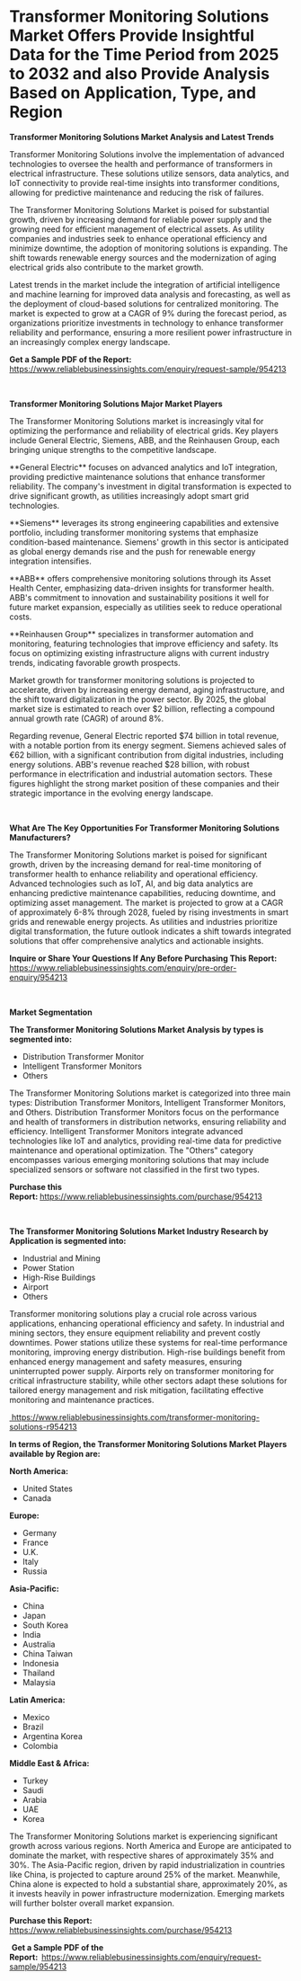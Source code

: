 <p><h1>Transformer Monitoring Solutions Market Offers Provide Insightful Data for the Time Period from 2025 to 2032 and also Provide Analysis Based on Application, Type, and Region</h1></p><p><strong>Transformer Monitoring Solutions Market Analysis and Latest Trends</strong></p>
<p><p>Transformer Monitoring Solutions involve the implementation of advanced technologies to oversee the health and performance of transformers in electrical infrastructure. These solutions utilize sensors, data analytics, and IoT connectivity to provide real-time insights into transformer conditions, allowing for predictive maintenance and reducing the risk of failures.</p><p>The Transformer Monitoring Solutions Market is poised for substantial growth, driven by increasing demand for reliable power supply and the growing need for efficient management of electrical assets. As utility companies and industries seek to enhance operational efficiency and minimize downtime, the adoption of monitoring solutions is expanding. The shift towards renewable energy sources and the modernization of aging electrical grids also contribute to the market growth.</p><p>Latest trends in the market include the integration of artificial intelligence and machine learning for improved data analysis and forecasting, as well as the deployment of cloud-based solutions for centralized monitoring. The market is expected to grow at a CAGR of 9% during the forecast period, as organizations prioritize investments in technology to enhance transformer reliability and performance, ensuring a more resilient power infrastructure in an increasingly complex energy landscape.</p></p>
<p><strong>Get a Sample PDF of the Report:&nbsp;</strong> <a href="https://www.reliablebusinessinsights.com/enquiry/request-sample/954213?utm_campaign=2247&utm_medium=2&utm_source=Github&utm_content=ia&utm_term=18042025&utm_id=transformer-monitoring-solutions">https://www.reliablebusinessinsights.com/enquiry/request-sample/954213</a></p>
<p>&nbsp;</p>
<p><strong>Transformer Monitoring Solutions Major Market Players</strong></p>
<p><p>The Transformer Monitoring Solutions market is increasingly vital for optimizing the performance and reliability of electrical grids. Key players include General Electric, Siemens, ABB, and the Reinhausen Group, each bringing unique strengths to the competitive landscape.</p><p>**General Electric** focuses on advanced analytics and IoT integration, providing predictive maintenance solutions that enhance transformer reliability. The company's investment in digital transformation is expected to drive significant growth, as utilities increasingly adopt smart grid technologies.</p><p>**Siemens** leverages its strong engineering capabilities and extensive portfolio, including transformer monitoring systems that emphasize condition-based maintenance. Siemens' growth in this sector is anticipated as global energy demands rise and the push for renewable energy integration intensifies.</p><p>**ABB** offers comprehensive monitoring solutions through its Asset Health Center, emphasizing data-driven insights for transformer health. ABB's commitment to innovation and sustainability positions it well for future market expansion, especially as utilities seek to reduce operational costs.</p><p>**Reinhausen Group** specializes in transformer automation and monitoring, featuring technologies that improve efficiency and safety. Its focus on optimizing existing infrastructure aligns with current industry trends, indicating favorable growth prospects.</p><p>Market growth for transformer monitoring solutions is projected to accelerate, driven by increasing energy demand, aging infrastructure, and the shift toward digitalization in the power sector. By 2025, the global market size is estimated to reach over $2 billion, reflecting a compound annual growth rate (CAGR) of around 8%.</p><p>Regarding revenue, General Electric reported $74 billion in total revenue, with a notable portion from its energy segment. Siemens achieved sales of €62 billion, with a significant contribution from digital industries, including energy solutions. ABB's revenue reached $28 billion, with robust performance in electrification and industrial automation sectors. These figures highlight the strong market position of these companies and their strategic importance in the evolving energy landscape.</p></p>
<p>&nbsp;</p>
<p><strong>What Are The Key Opportunities For Transformer Monitoring Solutions Manufacturers?</strong></p>
<p><p>The Transformer Monitoring Solutions market is poised for significant growth, driven by the increasing demand for real-time monitoring of transformer health to enhance reliability and operational efficiency. Advanced technologies such as IoT, AI, and big data analytics are enhancing predictive maintenance capabilities, reducing downtime, and optimizing asset management. The market is projected to grow at a CAGR of approximately 6-8% through 2028, fueled by rising investments in smart grids and renewable energy projects. As utilities and industries prioritize digital transformation, the future outlook indicates a shift towards integrated solutions that offer comprehensive analytics and actionable insights.</p></p>
<p><strong>Inquire or Share Your Questions If Any Before Purchasing This Report:</strong> <a href="https://www.reliablebusinessinsights.com/enquiry/pre-order-enquiry/954213?utm_campaign=2247&utm_medium=2&utm_source=Github&utm_content=ia&utm_term=18042025&utm_id=transformer-monitoring-solutions">https://www.reliablebusinessinsights.com/enquiry/pre-order-enquiry/954213</a></p>
<p>&nbsp;</p>
<p><strong>Market Segmentation</strong></p>
<p><strong>The Transformer Monitoring Solutions Market Analysis by types is segmented into:</strong></p>
<p><ul><li>Distribution Transformer Monitor</li><li>Intelligent Transformer Monitors</li><li>Others</li></ul></p>
<p><p>The Transformer Monitoring Solutions market is categorized into three main types: Distribution Transformer Monitors, Intelligent Transformer Monitors, and Others. Distribution Transformer Monitors focus on the performance and health of transformers in distribution networks, ensuring reliability and efficiency. Intelligent Transformer Monitors integrate advanced technologies like IoT and analytics, providing real-time data for predictive maintenance and operational optimization. The "Others" category encompasses various emerging monitoring solutions that may include specialized sensors or software not classified in the first two types.</p></p>
<p><strong>Purchase this Report:&nbsp;</strong><a href="https://www.reliablebusinessinsights.com/purchase/954213?utm_campaign=2247&utm_medium=2&utm_source=Github&utm_content=ia&utm_term=18042025&utm_id=transformer-monitoring-solutions">https://www.reliablebusinessinsights.com/purchase/954213</a></p>
<p>&nbsp;</p>
<p><strong>The Transformer Monitoring Solutions Market Industry Research by Application is segmented into:</strong></p>
<p><ul><li>Industrial and Mining</li><li>Power Station</li><li>High-Rise Buildings</li><li>Airport</li><li>Others</li></ul></p>
<p><p>Transformer monitoring solutions play a crucial role across various applications, enhancing operational efficiency and safety. In industrial and mining sectors, they ensure equipment reliability and prevent costly downtimes. Power stations utilize these systems for real-time performance monitoring, improving energy distribution. High-rise buildings benefit from enhanced energy management and safety measures, ensuring uninterrupted power supply. Airports rely on transformer monitoring for critical infrastructure stability, while other sectors adapt these solutions for tailored energy management and risk mitigation, facilitating effective monitoring and maintenance practices.</p></p>
<p><a href="https://www.reliablebusinessinsights.com/transformer-monitoring-solutions-r954213?utm_campaign=2247&utm_medium=2&utm_source=Github&utm_content=ia&utm_term=18042025&utm_id=transformer-monitoring-solutions">&nbsp;https://www.reliablebusinessinsights.com/transformer-monitoring-solutions-r954213</a></p>
<p><strong>In terms of Region, the Transformer Monitoring Solutions Market Players available by Region are:</strong></p>
<p>
    <p> <strong> North America: </strong>
        <ul>
            <li>United States</li>
            <li>Canada</li>
        </ul>
        </p> 
    <p> <strong> Europe: </strong>
        <ul>
            <li>Germany</li>
            <li>France</li>
            <li>U.K.</li>
            <li>Italy</li>
            <li>Russia</li>
        </ul>
        </p> 
    <p> <strong> Asia-Pacific: </strong>
        <ul>
            <li>China</li>
            <li>Japan</li>
            <li>South Korea</li>
            <li>India</li>
            <li>Australia</li>
            <li>China Taiwan</li>
            <li>Indonesia</li>
            <li>Thailand</li>
            <li>Malaysia</li>
        </ul>
        </p> 
    <p> <strong> Latin America: </strong>
        <ul>
            <li>Mexico</li>
            <li>Brazil</li>
            <li>Argentina Korea</li>
            <li>Colombia</li>
        </ul>
        </p> 
    <p> <strong> Middle East & Africa: </strong>
        <ul>
            <li>Turkey</li>
            <li>Saudi</li>
            <li>Arabia</li>
            <li>UAE</li>
            <li>Korea</li>
        </ul>
    </p>
    </p>
<p><p>The Transformer Monitoring Solutions market is experiencing significant growth across various regions. North America and Europe are anticipated to dominate the market, with respective shares of approximately 35% and 30%. The Asia-Pacific region, driven by rapid industrialization in countries like China, is projected to capture around 25% of the market. Meanwhile, China alone is expected to hold a substantial share, approximately 20%, as it invests heavily in power infrastructure modernization. Emerging markets will further bolster overall market expansion.</p></p>
<p><strong>Purchase this Report: </strong><a href="https://www.reliablebusinessinsights.com/purchase/954213?utm_campaign=2247&utm_medium=2&utm_source=Github&utm_content=ia&utm_term=18042025&utm_id=transformer-monitoring-solutions">https://www.reliablebusinessinsights.com/purchase/954213</a></p>
<p>&nbsp;<strong>Get a Sample PDF of the Report:&nbsp;&nbsp;</strong><a href="https://www.reliablebusinessinsights.com/enquiry/request-sample/954213?utm_campaign=2247&utm_medium=2&utm_source=Github&utm_content=ia&utm_term=18042025&utm_id=transformer-monitoring-solutions">https://www.reliablebusinessinsights.com/enquiry/request-sample/954213</a></p>
<p><strong></strong></p>
<p><p></p><p></p><p></p></p>